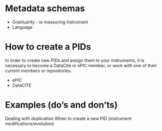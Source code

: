 # Metadata schemas


* Granluarity - ie measuring instrument
* Language

# How to create a PIDs
In order to create new PIDs and assign them to your instruments, it is necessary to become a DataCite or ePIC member, or work with one of their current members or repositories. 

* ePIC
* DataCITE

# Examples (do’s and don’ts)
Dealing with duplication
When to create a new PID (instrument modifications/evolution)
